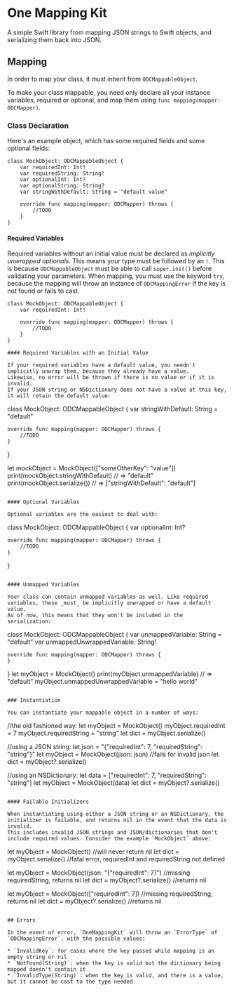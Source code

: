 # One Mapping Kit

A simple Swift library from mapping JSON strings to Swift objects, and serializing them back into JSON.

## Mapping

In order to map your class, it must inherit from `ODCMappableObject`.

To make your class mappable, you need only declare all your instance variables, required or optional, and map them using `func mapping(mapper: ODCMapper)`.

### Class Declaration

Here's an example object, which has some required fields and some optional fields:

```
class MockObject: ODCMappableObject {
    var requiredInt: Int!
    var requiredString: String!
    var optionalInt: Int?
    var optionalString: String?
    var stringWithDefault: String = "default value"

    override func mapping(mapper: ODCMapper) throws {
        //TODO
    }
}
```

#### Required Variables

Required variables without an initial value must be declared as _implicitly unwrapped optionals_. This means your type must be followed by an `!`.
This is because `ODCMappableObject` must be able to call `super.init()` before validating your parameters. When mapping, you must use the keyword `try`,
because the mapping will throw an instance of `ODCMappingError` if the key is not found or fails to cast.

```
class MockObject: ODCMappableObject {
    var requiredInt: Int!

    override func mapping(mapper: ODCMapper) throws {
        //TODO
    }
}

#### Required Variables with an Initial Value

If your required variables have a default value, you needn't implicitly unwrap them, because they already have a value.
Likewise, no error will be thrown if there is no value or if it is invalid.
If your JSON string or NSDictionary does not have a value at this key, it will retain the default value:

```
class MockObject: ODCMappableObject {
    var stringWithDefault: String = "default"

    override func mapping(mapper: ODCMapper) throws {
        //TODO
    }
}

let mockObject = MockObject(["someOtherKey": "value"])
print(mockObject.stringWithDefault) // => "default"
print(mockObject.serialize()) // => ["stringWithDefault": "default"]
```

#### Optional Variables

Optional variables are the easiest to deal with:

```
class MockObject: ODCMappableObject {
    var optionalInt: Int?

    override func mapping(mapper: ODCMapper) throws {
        //TODO
    }
}
```

#### Unmapped Variables

Your class can contain unmapped variables as well. Like required variables, these _must_ be implicitly unwrapped or have a default value.
As of now, this means that they won't be included in the serialization:

```
class MockObject: ODCMappableObject {
    var unmappedVariable: String = "default"
    var unmappedUnwrappedVariable: String!

    override func mapping(mapper: ODCMapper) throws {
    }
}
let myObject = MockObject()
print(myObject.unmappedVariable) // => "default"
myObject.unmappedUnwrappedVariable = "hello world"
```

### Instantiation

You can instantiate your mappable object in a number of ways:

```
//the old fashioned way:
let myObject = MockObject()
myObject.requiredInt = 7
myObject.requiredString = "string"
let dict = myObject.serialize()

//using a JSON string:
let json = "{\"requiredInt\": 7, \"requiredString\": \"string\"}"
let myObject = MockObject(json: json) //fails for invalid json
let dict = myObject?.serialize()

//using an NSDictionary:
let data = ["requiredInt": 7, "requiredString": "string"]
let myObject = MockObject(data)
let dict = myObject?.serialize()
```

#### Failable Initializers

When instantiating using either a JSON string or an NSDictionary, the initializer is failable, and returns nil in the event that the data is invalid.
This includes invalid JSON strings and JSON/dictionaries that don't include required values. Consider the example `MockObject` above:

```
let myObject = MockObject() //will never return nil
let dict = myObject.serialize() //fatal error, requiredInt and requiredString not defined

let myObject = MockObject(json: "{\"requiredInt\": 7}") //missing requiredString, returns nil
let dict = myObject?.serialize() //returns nil

let myObject = MockObject(["requiredInt": 7]) //missing requiredString, returns nil
let dict = myObject?.serialize() //returns nil
```

## Errors

In the event of error, `OneMappingKit` will throw an `ErrorType` of `ODCMappingError`, with the possible values:

* `InvalidKey`: for cases where the key passed while mapping is an empty string or nil
* `NotFound(String)`: when the key is valid but the dictionary being mapped doesn't contain it
* `InvalidType(String)`: when the key is valid, and there is a value, but it cannot be cast to the type needed
